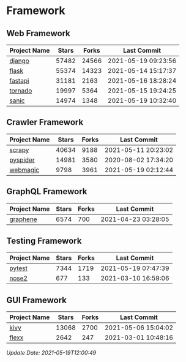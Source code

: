 # Framework

## Web Framework
| Project Name | Stars | Forks | Last Commit |
| ------------ | ----- | ----- | ----------- |
| [django](https://github.com/django/django) | 57482 | 24566 | 2021-05-19 09:23:56 |
| [flask](https://github.com/pallets/flask) | 55374 | 14323 | 2021-05-14 15:17:37 |
| [fastapi](https://github.com/tiangolo/fastapi) | 31181 | 2163 | 2021-05-16 18:28:24 |
| [tornado](https://github.com/tornadoweb/tornado) | 19997 | 5364 | 2021-05-15 19:24:25 |
| [sanic](https://github.com/sanic-org/sanic) | 14974 | 1348 | 2021-05-19 10:32:40 |

## Crawler Framework
| Project Name | Stars | Forks | Last Commit |
| ------------ | ----- | ----- | ----------- |
| [scrapy](https://github.com/scrapy/scrapy) | 40634 | 9188 | 2021-05-11 20:23:02 |
| [pyspider](https://github.com/binux/pyspider) | 14981 | 3580 | 2020-08-02 17:34:20 |
| [webmagic](https://github.com/code4craft/webmagic) | 9798 | 3961 | 2021-05-19 02:12:44 |

## GraphQL Framework
| Project Name | Stars | Forks | Last Commit |
| ------------ | ----- | ----- | ----------- |
| [graphene](https://github.com/graphql-python/graphene) | 6574 | 700 | 2021-04-23 03:28:05 |

## Testing Framework
| Project Name | Stars | Forks | Last Commit |
| ------------ | ----- | ----- | ----------- |
| [pytest](https://github.com/pytest-dev/pytest) | 7344 | 1719 | 2021-05-19 07:47:39 |
| [nose2](https://github.com/nose-devs/nose2) | 677 | 133 | 2021-03-10 16:59:06 |

## GUI Framework
| Project Name | Stars | Forks | Last Commit |
| ------------ | ----- | ----- | ----------- |
| [kivy](https://github.com/kivy/kivy) | 13068 | 2700 | 2021-05-06 15:04:02 |
| [flexx](https://github.com/flexxui/flexx) | 2642 | 247 | 2021-03-01 10:48:16 |

*Update Date: 2021-05-19T12:00:49*